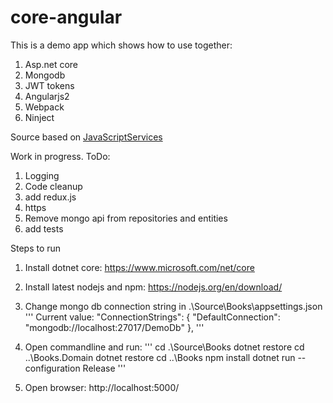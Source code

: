 # core-angular

This is a demo app which shows how to use together:

1. Asp.net core
2. Mongodb
3. JWT tokens 
4. Angularjs2
5. Webpack
6. Ninject

Source based on [JavaScriptServices](https://github.com/aspnet/JavaScriptServices)

Work in progress.
ToDo:

1. Logging
2. Code cleanup
3. add redux.js
4. https
5. Remove mongo api from repositories and entities
6. add tests

Steps to run

1. Install dotnet core: https://www.microsoft.com/net/core
2. Install latest nodejs and npm: https://nodejs.org/en/download/
3. Change mongo db connection string in .\Source\Books\appsettings.json
	'''
	        Current value:
	            "ConnectionStrings": {
	                "DefaultConnection": "mongodb://localhost:27017/DemoDb"
	            },
	'''

4. Open commandline and run:
	'''
	    cd .\Source\Books
	    dotnet restore
	    cd ..\Books.Domain
	    dotnet restore
	    cd ..\Books
	    npm install
	    dotnet run --configuration Release
	'''

5. Open browser: http://localhost:5000/


        
 

